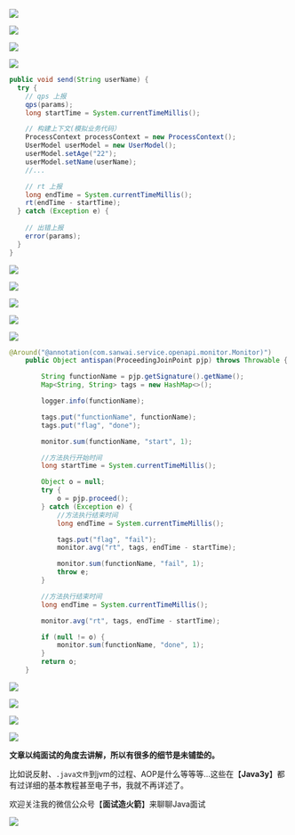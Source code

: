 ![](https://tva1.sinaimg.cn/large/0081Kckwly1glt9p2vmmzj30ku1120xw.jpg)

![](https://tva1.sinaimg.cn/large/0081Kckwly1gltih430osj30ku112agg.jpg)

![](https://tva1.sinaimg.cn/large/0081Kckwly1gltij8cq5oj30ku11244n.jpg)

![](https://tva1.sinaimg.cn/large/0081Kckwly1gltio3gam0j30ku112jwb.jpg)

```java
public void send(String userName) {
  try {
    // qps 上报
    qps(params);
    long startTime = System.currentTimeMillis();

    // 构建上下文(模拟业务代码）
    ProcessContext processContext = new ProcessContext();
    UserModel userModel = new UserModel();
    userModel.setAge("22");
    userModel.setName(userName);
    //...

    // rt 上报
    long endTime = System.currentTimeMillis();
    rt(endTime - startTime);
  } catch (Exception e) {
    
    // 出错上报
    error(params);
  }
}
```

![](https://tva1.sinaimg.cn/large/0081Kckwly1glta3h5t4lj30ku1120yj.jpg)

![](https://tva1.sinaimg.cn/large/0081Kckwly1glta3vd0x2j30ku11244t.jpg)

![](https://tva1.sinaimg.cn/large/0081Kckwly1glta3mpjikj31180agdhz.jpg)

![](https://tva1.sinaimg.cn/large/0081Kckwly1gltit4d0fcj30ku112n3a.jpg)

![](https://tva1.sinaimg.cn/large/0081Kckwly1gltivai5imj30ku112tf4.jpg)

```java
@Around("@annotation(com.sanwai.service.openapi.monitor.Monitor)")
    public Object antispan(ProceedingJoinPoint pjp) throws Throwable {

        String functionName = pjp.getSignature().getName();
        Map<String, String> tags = new HashMap<>();

        logger.info(functionName);

        tags.put("functionName", functionName);
        tags.put("flag", "done");

        monitor.sum(functionName, "start", 1);

        //方法执行开始时间
        long startTime = System.currentTimeMillis();

        Object o = null;
        try {
            o = pjp.proceed();
        } catch (Exception e) {
            //方法执行结束时间
            long endTime = System.currentTimeMillis();

            tags.put("flag", "fail");
            monitor.avg("rt", tags, endTime - startTime);

            monitor.sum(functionName, "fail", 1);
            throw e;
        }

        //方法执行结束时间
        long endTime = System.currentTimeMillis();

        monitor.avg("rt", tags, endTime - startTime);

        if (null != o) {
            monitor.sum(functionName, "done", 1);
        }
        return o;
    }
```

![](https://tva1.sinaimg.cn/large/0081Kckwly1gltj6ikpnyj30ku112teu.jpg)

![](https://tva1.sinaimg.cn/large/0081Kckwly1gltj1bkv5pj30ku1120ye.jpg)

![](https://tva1.sinaimg.cn/large/0081Kckwly1glu62dcty8j30ku11279l.jpg)

![](https://tva1.sinaimg.cn/large/0081Kckwly1gluhchuklpj30ku112grv.jpg)

**文章以纯面试的角度去讲解，所以有很多的细节是未铺垫的。**

比如说反射、`.java文件`到jvm的过程、AOP是什么等等等...这些在【**Java3y**】都有过详细的基本教程甚至电子书，我就不再详述了。



欢迎关注我的微信公众号【**面试造火箭**】来聊聊Java面试

![](https://tva1.sinaimg.cn/large/0081Kckwly1gluiplup1xj3076076glt.jpg)